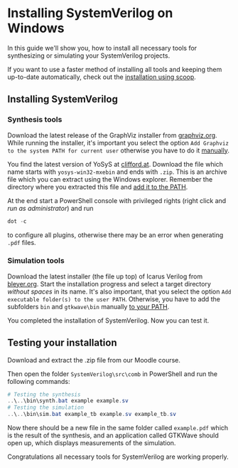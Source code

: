 # Installing SystemVerilog on Windows

In this guide we'll show you, how to install all necessary tools for synthesizing or simulating your SystemVerilog projects.

If you want to use a faster method of installing all tools and keeping them up-to-date automatically, 
check out the [installation using scoop](windows-scoop.md).

## Installing SystemVerilog

### Synthesis tools
Download the latest release of the GraphViz installer from 
[graphviz.org](https://www2.graphviz.org/Packages/stable/windows/10/cmake/Release/x64/).
While running the installer, it's important you select the option `Add Graphviz to the system PATH for current user` 
otherwise you have to do it [manually](https://www.java.com/en/download/help/path.html).

You find the latest version of YoSyS at [clifford.at](http://www.clifford.at/yosys/download.html).
Download the file which name starts with `yosys-win32-mxebin` and ends with `.zip`.
This is an archive file which you can extract using the Windows explorer.
Remember the directory where you extracted this file and [add it to the PATH](https://www.java.com/en/download/help/path.html).

At the end start a PowerShell console with privileged rights (right click and *run as administrator*) and run
```ps1
dot -c
```
to configure all plugins, otherwise there may be an error when generating `.pdf` files.

### Simulation tools
Download the latest installer (the file up top) of Icarus Verilog from [bleyer.org](http://bleyer.org/icarus/).
Start the installation progress and select a target directory *without spaces* in its name.
It's also important, that you select the option `Add executable folder(s) to the user PATH`. 
Otherwise, you have to add the subfolders `bin` and `gtkwave\bin` manually 
[to your PATH](https://www.java.com/en/download/help/path.html).

You completed the installation of SystemVerilog. Now you can test it.

## Testing your installation

Download and extract the .zip file from our Moodle course.

Then open the folder `SystemVerilog\src\comb` in PowerShell and run the following commands:
```ps1
# Testing the synthesis
..\..\bin\synth.bat example example.sv
# Testing the simulation
..\..\bin\sim.bat example_tb example.sv example_tb.sv
```

Now there should be a new file in the same folder called `example.pdf` which is the result of the synthesis, 
and an application called GTKWave should open up, which displays measurements of the simulation.

Congratulations all necessary tools for SystemVerilog are working properly.